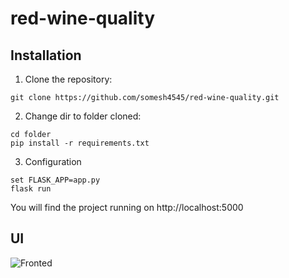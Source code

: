 # red-wine-quality

## Installation

1. Clone the repository:

```shell
git clone https://github.com/somesh4545/red-wine-quality.git
```

2. Change dir to folder cloned:
```shell
cd folder
pip install -r requirements.txt
```

3. Configuration
```shell
set FLASK_APP=app.py
flask run
```

You will find the project running on 
http://localhost:5000


## UI
![Fronted](https://i.ibb.co/QQ1Yp7P/wine.png)


